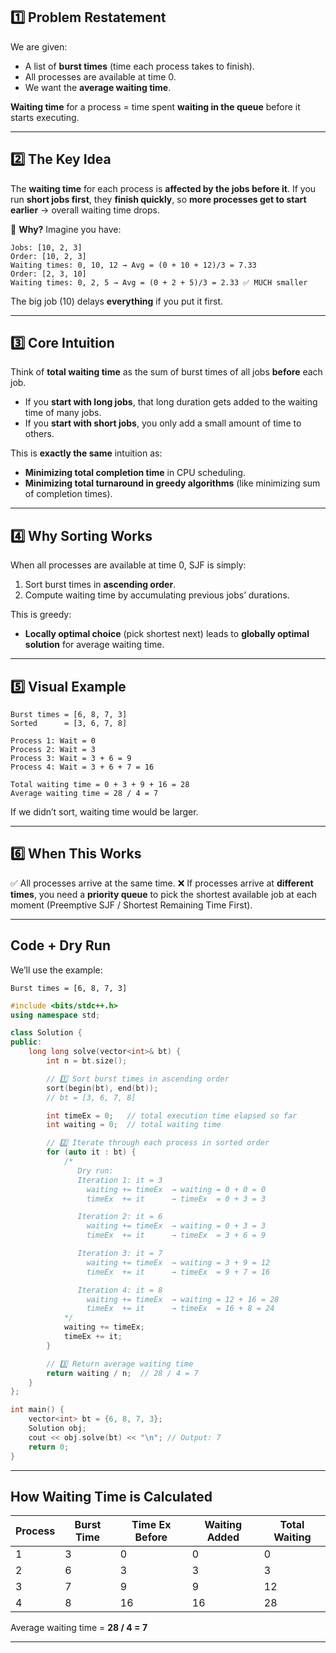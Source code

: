 ## 1️⃣ Problem Restatement

We are given:

* A list of **burst times** (time each process takes to finish).
* All processes are available at time 0.
* We want the **average waiting time**.

**Waiting time** for a process = time spent **waiting in the queue** before it starts executing.

---

## 2️⃣ The Key Idea

The **waiting time** for each process is **affected by the jobs before it**.
If you run **short jobs first**, they **finish quickly**, so **more processes get to start earlier** → overall waiting time drops.

📌 **Why?**
Imagine you have:

```
Jobs: [10, 2, 3]
Order: [10, 2, 3]
Waiting times: 0, 10, 12 → Avg = (0 + 10 + 12)/3 = 7.33
Order: [2, 3, 10]
Waiting times: 0, 2, 5 → Avg = (0 + 2 + 5)/3 = 2.33 ✅ MUCH smaller
```

The big job (10) delays **everything** if you put it first.

---

## 3️⃣ Core Intuition

Think of **total waiting time** as the sum of burst times of all jobs **before** each job.

* If you **start with long jobs**, that long duration gets added to the waiting time of many jobs.
* If you **start with short jobs**, you only add a small amount of time to others.

This is **exactly the same** intuition as:

* **Minimizing total completion time** in CPU scheduling.
* **Minimizing total turnaround in greedy algorithms** (like minimizing sum of completion times).

---

## 4️⃣ Why Sorting Works

When all processes are available at time 0, SJF is simply:

1. Sort burst times in **ascending order**.
2. Compute waiting time by accumulating previous jobs’ durations.

This is greedy:

* **Locally optimal choice** (pick shortest next) leads to **globally optimal solution** for average waiting time.

---

## 5️⃣ Visual Example

```
Burst times = [6, 8, 7, 3]
Sorted      = [3, 6, 7, 8]

Process 1: Wait = 0
Process 2: Wait = 3
Process 3: Wait = 3 + 6 = 9
Process 4: Wait = 3 + 6 + 7 = 16

Total waiting time = 0 + 3 + 9 + 16 = 28
Average waiting time = 28 / 4 = 7
```

If we didn’t sort, waiting time would be larger.

---

## 6️⃣ When This Works

✅ All processes arrive at the same time.
❌ If processes arrive at **different times**, you need a **priority queue** to pick the shortest available job at each moment (Preemptive SJF / Shortest Remaining Time First).

---

## Code + Dry Run

We’ll use the example:

```
Burst times = [6, 8, 7, 3]
```

```cpp
#include <bits/stdc++.h>
using namespace std;

class Solution {
public:
    long long solve(vector<int>& bt) {
        int n = bt.size();

        // 1️⃣ Sort burst times in ascending order
        sort(begin(bt), end(bt));
        // bt = [3, 6, 7, 8]

        int timeEx = 0;   // total execution time elapsed so far
        int waiting = 0;  // total waiting time

        // 2️⃣ Iterate through each process in sorted order
        for (auto it : bt) {
            /*
               Dry run:
               Iteration 1: it = 3
                 waiting += timeEx  → waiting = 0 + 0 = 0
                 timeEx  += it      → timeEx  = 0 + 3 = 3

               Iteration 2: it = 6
                 waiting += timeEx  → waiting = 0 + 3 = 3
                 timeEx  += it      → timeEx  = 3 + 6 = 9

               Iteration 3: it = 7
                 waiting += timeEx  → waiting = 3 + 9 = 12
                 timeEx  += it      → timeEx  = 9 + 7 = 16

               Iteration 4: it = 8
                 waiting += timeEx  → waiting = 12 + 16 = 28
                 timeEx  += it      → timeEx  = 16 + 8 = 24
            */
            waiting += timeEx;
            timeEx += it;
        }

        // 3️⃣ Return average waiting time
        return waiting / n;  // 28 / 4 = 7
    }
};

int main() {
    vector<int> bt = {6, 8, 7, 3};
    Solution obj;
    cout << obj.solve(bt) << "\n"; // Output: 7
    return 0;
}
```

---

## How Waiting Time is Calculated

| Process | Burst Time | Time Ex Before | Waiting Added | Total Waiting |
| ------- | ---------- | -------------- | ------------- | ------------- |
| 1       | 3          | 0              | 0             | 0             |
| 2       | 6          | 3              | 3             | 3             |
| 3       | 7          | 9              | 9             | 12            |
| 4       | 8          | 16             | 16            | 28            |

Average waiting time = **28 / 4 = 7**

---
